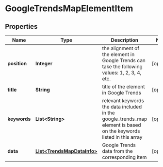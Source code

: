 

# GoogleTrendsMapElementItem


## Properties

| Name | Type | Description | Notes |
|------------ | ------------- | ------------- | -------------|
|**position** | **Integer** | the alignment of the element in Google Trends can take the following values: 1, 2, 3, 4, etc. |  [optional] |
|**title** | **String** | title of the element in Google Trends |  [optional] |
|**keywords** | **List&lt;String&gt;** | relevant keywords the data included in the google_trends_map element is based on the keywords listed in this array |  [optional] |
|**data** | [**List&lt;TrendsMapDataInfo&gt;**](TrendsMapDataInfo.md) | Google Trends data from the corresponding item |  [optional] |



